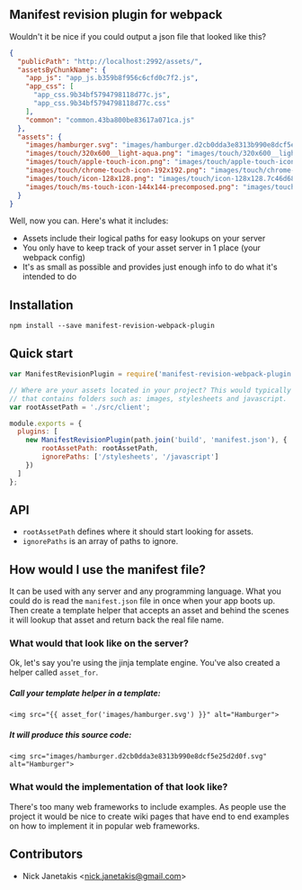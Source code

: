 ## Manifest revision plugin for webpack

Wouldn't it be nice if you could output a json file that looked like this?

```json
{
  "publicPath": "http://localhost:2992/assets/",
  "assetsByChunkName": {
    "app_js": "app_js.b359b8f956c6cfd0c7f2.js",
    "app_css": [
      "app_css.9b34bf5794798118d77c.js",
      "app_css.9b34bf5794798118d77c.css"
    ],
    "common": "common.43ba800be83617a071ca.js"
  },
  "assets": {
    "images/hamburger.svg": "images/hamburger.d2cb0dda3e8313b990e8dcf5e25d2d0f.svg",
    "images/touch/320x600__light-aqua.png": "images/touch/320x600__light-aqua.f0d51db7c4aa72532cf26fe10a616a0f.png",
    "images/touch/apple-touch-icon.png": "images/touch/apple-touch-icon.7326f54bfe6776293f08b34c3a5fde7b.png",
    "images/touch/chrome-touch-icon-192x192.png": "images/touch/chrome-touch-icon-192x192.571f134f59f14a6d298ddd66c015b293.png",
    "images/touch/icon-128x128.png": "images/touch/icon-128x128.7c46d686765c49b813ac5eb34fabf712.png",
    "images/touch/ms-touch-icon-144x144-precomposed.png": "images/touch/ms-touch-icon-144x144-precomposed.452d90b250d6f41a0c8f9db729113ffd.png"
  }
}
```

Well, now you can. Here's what it includes:

- Assets include their logical paths for easy lookups on your server
- You only have to keep track of your asset server in 1 place (your webpack config)
- It's as small as possible and provides just enough info to do what it's intended to do

## Installation

`npm install --save manifest-revision-webpack-plugin`


## Quick start

```js
var ManifestRevisionPlugin = require('manifest-revision-webpack-plugin');

// Where are your assets located in your project? This would typically be a path
// that contains folders such as: images, stylesheets and javascript.
var rootAssetPath = './src/client';

module.exports = {
  plugins: [
    new ManifestRevisionPlugin(path.join('build', 'manifest.json'), {
        rootAssetPath: rootAssetPath,
        ignorePaths: ['/stylesheets', '/javascript']
    })
  ]
};
```

## API

- `rootAssetPath` defines where it should start looking for assets.
- `ignorePaths` is an array of paths to ignore.

## How would I use the manifest file?

It can be used with any server and any programming language. What you could do
is read the `manifest.json` file in once when your app boots up. Then create a
template helper that accepts an asset and behind the scenes it will lookup
that asset and return back the real file name.

### What would that look like on the server?

Ok, let's say you're using the jinja template engine. You've also created a
helper called `asset_for`.

##### Call your template helper in a template:
```jinja
<img src="{{ asset_for('images/hamburger.svg') }}" alt="Hamburger">
```

##### It will produce this source code:
```jinja
<img src="images/hamburger.d2cb0dda3e8313b990e8dcf5e25d2d0f.svg" alt="Hamburger">
```

### What would the implementation of that look like?

There's too many web frameworks to include examples. As people use the project
it would be nice to create wiki pages that have end to end examples on how to
implement it in popular web frameworks.

## Contributors

- Nick Janetakis <<nick.janetakis@gmail.com>>